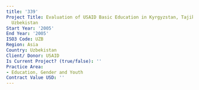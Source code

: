 ```yaml
---
title: '339'
Project Title: Evaluation of USAID Basic Education in Kyrgyzstan, Tajikistan, and
  Uzbekistan
Start Year: '2005'
End Year: '2005'
ISO3 Code: UZB
Region: Asia
Country: Uzbekistan
Client/ Donor: USAID
Is Current Project? (true/false): ''
Practice Area:
- Education, Gender and Youth
Contract Value USD: ''
---
```


